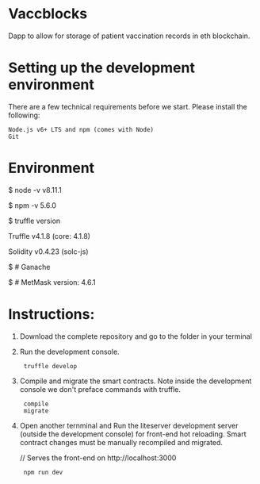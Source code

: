 # Vaccblocks
Dapp to allow for storage of patient vaccination records in eth blockchain. 

# Setting up the development environment
There are a few technical requirements before we start. Please install the following:

    Node.js v6+ LTS and npm (comes with Node)
    Git

# Environment
$ node -v
v8.11.1

$ npm -v
5.6.0

$ truffle version

Truffle v4.1.8 (core: 4.1.8)

Solidity v0.4.23 (solc-js)

$ # Ganache

$ # MetMask version: 4.6.1

# Instructions:
1. Download the complete repository and go to the folder in your terminal

2. Run the development console.

        truffle develop

3. Compile and migrate the smart contracts. Note inside the development console we don't preface commands with truffle.

        compile
        migrate

4. Open another ternminal and Run the liteserver development server (outside the development console) for front-end hot   reloading. 
   Smart contract changes must be manually recompiled and migrated.

   // Serves the front-end on http://localhost:3000

        npm run dev


